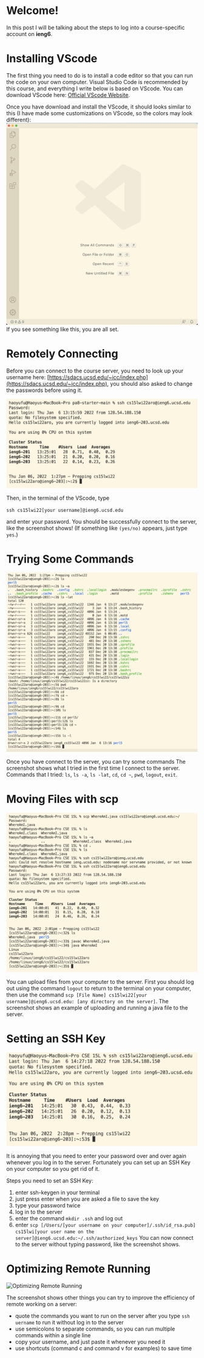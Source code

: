 # Welcome!
In this post I will be talking about the steps to log into a course-specific account on **ieng6**.

# Installing VScode
The first thing you need to do is to install a code editor so that you can run the code on your own computer. Visual Studio Code is recommended by this course, and everything I write below is based on VScode. You can download VScode here: [Official VScode Website](https://code.visualstudio.com/).

Once you have download and install the VScode, it should looks similar to this (I have made some customizations on VScode, so the colors may look different):![Installing VScode](https://github.com/HaoyuFu2/cse15l-lab-reports/blob/main/Images/Installing%20VScode.png?raw=true) If you see something like this, you are all set.

# Remotely Connecting
Before you can connect to the course server, you need to look up your username here: [https://sdacs.ucsd.edu/~icc/index.php](https://sdacs.ucsd.edu/~icc/index.php), you should also asked to change the passwords before using it. 

![Remotely Connecting](https://github.com/HaoyuFu2/cse15l-lab-reports/blob/main/Images/Remotely%20Connecting.png?raw=true)

Then, in the terminal of the VScode, type 

`ssh cs15lwi22[your username]@ieng6.ucsd.edu`

and enter your password. You should be successfully connect to the server, like the screenshot shows! (If something like `(yes/no)` appears, just type `yes`.)

# Trying Some Commands
![Trying Some Commands](https://github.com/HaoyuFu2/cse15l-lab-reports/blob/main/Images/Trying%20Some%20Commands.png?raw=true)

Once you have connect to the server, you can try some commands
The screenshot shows what I tried in the first time I connect to the server. Commands that I tried: `ls`, `ls -a`, `ls -lat`, `cd`, `cd ~`, `pwd`, `logout`, `exit`.

# Moving Files with scp
![Moving Files with scp](https://github.com/HaoyuFu2/cse15l-lab-reports/blob/main/Images/Moving%20Files%20with%20scp.png?raw=true)

You can upload files from your computer to the server. First you should log out using the command `logout` to return to the terminal on your computer, then use the command `scp [File Name] cs15lwi22[your username]@ieng6.ucsd.edu: [any directory on the server]`. The screenshot shows an example of uploading and running a java file to the server.

# Setting an SSH Key
![Setting an SSH Key](https://github.com/HaoyuFu2/cse15l-lab-reports/blob/main/Images/Setting%20an%20SSH%20Key.png?raw=true)

It is annoying that you need to enter your password over and over again whenever you log in to the server. Fortunately you can set up an SSH Key on your computer so you get rid of it. 

Steps you need to set an SSH Key:
1. enter ssh-keygen in your terminal
2. just press enter when you are asked a file to save the key
3. type your password twice
4. log in to the server
5. enter the command `mkdir .ssh` and log out
6. enter `scp [/Users/[your username on your computer]/.ssh/id_rsa.pub] cs15lwi[your user name on the server]@ieng6.ucsd.edu:~/.ssh/authorized_keys`
You can now connect to the server without typing password, like the screenshot shows.

# Optimizing Remote Running
![Optimizing Remote Running]()

The screenshot shows other things you can try to improve the efficiency of remote working on a server:
 - quote the commands you want to run on the server after you type `ssh uername` to run it without log in to the server
 - use semicolons to separate commands, so you can run multiple commands within a single line
 - copy your username, and just paste it whenever you need it
 - use shortcuts (command c and command v for examples) to save time
